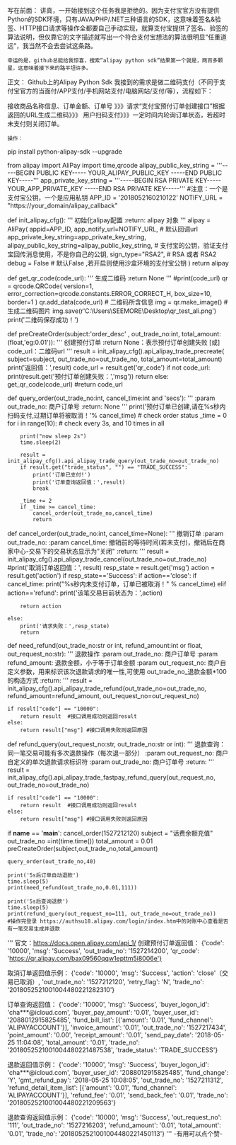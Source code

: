 写在前面：
    讲真，一开始接到这个任务我是拒绝的。因为支付宝官方没有提供Python的SDK环境，只有JAVA/PHP/.NET三种语言的SDK，这意味着签名&验签、HTTP接口请求等操作全都要自己手动实现，就算支付宝提供了签名、验签的算法说明，但仅靠它的文字描述就写出一个符合支付宝想法的算法很明显“任重道远”，我当然不会去尝试这条路。

    幸运的是，github总能给我惊喜，搜索“alipay python sdk”结果第一个就是，两百多颗星，这意味着接下来的路平坦许多。

正文：
     Github上的Alipay Python Sdk
   我接到的需求是做二维码支付（不同于支付宝官方的当面付/APP支付/手机网站支付/电脑网站/支付/等），流程如下：

   接收商品名称信息、订单金额、订单号 》》》请求“支付宝预付订单创建接口”根据返回的URL生成二维码》》》 用户扫码支付》》》一定时间内轮询订单状态，若超时未支付则关闭订单。

    操作： 
pip install python-alipay-sdk --upgrade

from alipay import AliPay
import time,qrcode
alipay_public_key_string = '''-----BEGIN PUBLIC KEY-----
    YOUR_ALIPAY_PUBLIC_KEY
-----END PUBLIC KEY-----'''
app_private_key_string = '''-----BEGIN RSA PRIVATE KEY-----
    YOUR_APP_PRIVATE_KEY
-----END RSA PRIVATE KEY-----'''
#注意：一个是支付宝公钥，一个是应用私钥
APP_ID = '2018052160210122'
NOTIFY_URL = "https://your_domain/alipay_callback"

def init_alipay_cfg():
    '''
    初始化alipay配置
    :return: alipay 对象
    '''
    alipay = AliPay(
        appid=APP_ID,
        app_notify_url=NOTIFY_URL,  # 默认回调url
        app_private_key_string=app_private_key_string,
        alipay_public_key_string=alipay_public_key_string,  # 支付宝的公钥，验证支付宝回传消息使用，不是你自己的公钥,
        sign_type="RSA2",  # RSA 或者 RSA2
        debug = False  # 默认False ,若开启则使用沙盒环境的支付宝公钥
    )
    return alipay

def get_qr_code(code_url):
    '''
    生成二维码
    :return None
    '''
    #print(code_url)
    qr = qrcode.QRCode(
        version=1,
        error_correction=qrcode.constants.ERROR_CORRECT_H,
        box_size=10,
        border=1
    )
    qr.add_data(code_url)  # 二维码所含信息
    img = qr.make_image()  # 生成二维码图片
    img.save(r'C:\Users\SEEMORE\Desktop\qr_test_ali.png')
    print('二维码保存成功！')

def preCreateOrder(subject:'order_desc' , out_trade_no:int, total_amount:(float,'eg:0.01')):
    '''
    创建预付订单
    :return None：表示预付订单创建失败  [或]  code_url：二维码url
    '''
    result = init_alipay_cfg().api_alipay_trade_precreate(
        subject=subject,
        out_trade_no=out_trade_no,
        total_amount=total_amount)
    print('返回值：',result)
    code_url = result.get('qr_code')
    if not code_url:
        print(result.get('预付订单创建失败：','msg'))
        return
    else:
        get_qr_code(code_url)
        #return code_url


def query_order(out_trade_no:int, cancel_time:int and 'secs'):
    '''
    :param out_trade_no: 商户订单号
    :return: None
    '''
    print('预付订单已创建,请在%s秒内扫码支付,过期订单将被取消！'% cancel_time)
    # check order status
    _time = 0
    for i in range(10):
        # check every 3s, and 10 times in all

        print("now sleep 2s")
        time.sleep(2)

        result = init_alipay_cfg().api_alipay_trade_query(out_trade_no=out_trade_no)
        if result.get("trade_status", "") == "TRADE_SUCCESS":
            print('订单已支付!')
            print('订单查询返回值：',result)
            break

        _time += 2
        if _time >= cancel_time:
            cancel_order(out_trade_no,cancel_time)
            return

def cancel_order(out_trade_no:int, cancel_time=None):
    '''
    撤销订单
    :param out_trade_no:
    :param cancel_time: 撤销前的等待时间(若未支付)，撤销后在商家中心-交易下的交易状态显示为"关闭"
    :return:
    '''
    result = init_alipay_cfg().api_alipay_trade_cancel(out_trade_no=out_trade_no)
    #print('取消订单返回值：', result)
    resp_state = result.get('msg')
    action = result.get('action')
    if resp_state=='Success':
        if action=='close':
            if cancel_time:
                print("%s秒内未支付订单，订单已被取消！" % cancel_time)
        elif action=='refund':
            print('该笔交易目前状态为：',action)

        return action

    else:
        print('请求失败：',resp_state)
        return


def need_refund(out_trade_no:str or int, refund_amount:int or float, out_request_no:str):
    '''
    退款操作
    :param out_trade_no: 商户订单号
    :param refund_amount: 退款金额，小于等于订单金额
    :param out_request_no: 商户自定义参数，用来标识该次退款请求的唯一性,可使用 out_trade_no_退款金额*100 的构造方式
    :return:
    '''
    result = init_alipay_cfg().api_alipay_trade_refund(out_trade_no=out_trade_no,
                                                       refund_amount=refund_amount,
                                                       out_request_no=out_request_no)

    if result["code"] == "10000":
        return result  #接口调用成功则返回result
    else:
        return result["msg"] #接口调用失败则返回原因

def refund_query(out_request_no:str, out_trade_no:str or int):
    '''
    退款查询：同一笔交易可能有多次退款操作（每次退一部分）
    :param out_request_no: 商户自定义的单次退款请求标识符
    :param out_trade_no: 商户订单号
    :return:
    '''
    result = init_alipay_cfg().api_alipay_trade_fastpay_refund_query(out_request_no, out_trade_no=out_trade_no)

    if result["code"] == "10000":
        return result  #接口调用成功则返回result
    else:
        return result["msg"] #接口调用失败则返回原因


if __name__ == '__main__':
    cancel_order(1527212120)
    subject = "话费余额充值"
    out_trade_no =int(time.time())
    total_amount = 0.01
    preCreateOrder(subject,out_trade_no,total_amount)

    query_order(out_trade_no,40)

    print('5s后订单自动退款')
    time.sleep(5)
    print(need_refund(out_trade_no,0.01,111))

    print('5s后查询退款')
    time.sleep(5)
    print(refund_query(out_request_no=111, out_trade_no=out_trade_no))
    #操作完登录 https://authsu18.alipay.com/login/index.htm中的对账中心查看是否有一笔交易生成并退款

'''
官文：https://docs.open.alipay.com/api_1/
创建预付订单返回值：
{'code': '10000', 'msg': 'Success', 'out_trade_no': '1527214200', 'qr_code': 'https://qr.alipay.com/bax09560qqw1epttm5i8006e'}

取消订单返回值示例：
{'code': '10000', 'msg': 'Success', 'action': 'close'（交易已取消）, 'out_trade_no': '1527212120', 'retry_flag': 'N',
 'trade_no': '2018052521001004480221282310'}

订单查询返回值：
{'code': '10000', 'msg': 'Success', 'buyer_logon_id': 'cha***@icloud.com', 'buyer_pay_amount': '0.01',
 'buyer_user_id': '2088012915825485', 'fund_bill_list': [{'amount': '0.01', 'fund_channel': 'ALIPAYACCOUNT'}],
  'invoice_amount': '0.01', 'out_trade_no': '1527217434', 'point_amount': '0.00', 'receipt_amount': '0.01',
   'send_pay_date': '2018-05-25 11:04:08', 'total_amount': '0.01', 'trade_no': '2018052521001004480221487538',
    'trade_status': 'TRADE_SUCCESS'}

退款返回值示例：
{'code': '10000', 'msg': 'Success', 'buyer_logon_id': 'cha***@icloud.com', 'buyer_user_id': '2088012915825485', 'fund_change': 'Y',
 'gmt_refund_pay': '2018-05-25 10:08:05', 'out_trade_no': '1527211312', 'refund_detail_item_list': [{'amount': '0.01', 'fund_channel': 'ALIPAYACCOUNT'}],
  'refund_fee': '0.01', 'send_back_fee': '0.01', 'trade_no': '2018052521001004480221209563'}
  
退款查询返回值示例：
{'code': '10000', 'msg': 'Success', 'out_request_no': '111', 'out_trade_no': '1527216203', 'refund_amount': '0.01',
 'total_amount': '0.01', 'trade_no': '2018052521001004480221450113'}
'''
-有用可以点个赞-
